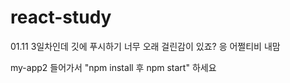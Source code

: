 # react-study

01.11 3일차인데 깃에 푸시하기 너무 오래 걸린감이 있죠? 응 어쩔티비 내맘<br>

my-app2 들어가서 "npm install 후 npm start" 하세요
